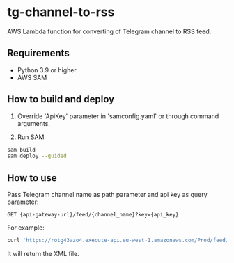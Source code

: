 # tg-channel-to-rss

AWS Lambda function for converting of Telegram channel to RSS feed.

## Requirements

 - Python 3.9 or higher
 - AWS SAM

## How to build and deploy

1. Override 'ApiKey' parameter in 'samconfig.yaml' or through command arguments.

2. Run SAM:
```bash
sam build
sam deploy --guided
```

## How to use

Pass Telegram channel name as path parameter and api key as query parameter:
```
GET {api-gateway-url}/feed/{channel_name}?key={api_key}
```
For example:
```bash
curl 'https://rotg43azo4.execute-api.eu-west-1.amazonaws.com/Prod/feed/cool_telegram_channel?key=test'
```
It will return the XML file.